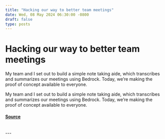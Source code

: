 ```yaml
---
title: "Hacking our way to better team meetings"
date: Wed, 08 May 2024 06:30:00 -0800
draft: false
type: posts
---
```

# Hacking our way to better team meetings





My team and I set out to build a simple note taking aide, which transcribes and summarizes our meetings using Bedrock. Today, we’re making the proof of concept available to everyone.

My team and I set out to build a simple note taking aide, which transcribes and summarizes our meetings using Bedrock. Today, we’re making the proof of concept available to everyone.

#### [Source](https://www.allthingsdistributed.com/2024/05/hacking-our-way-to-better-team-meetings.html?utm_campaign=inbound&utm_source=rss)

<br/>
---
